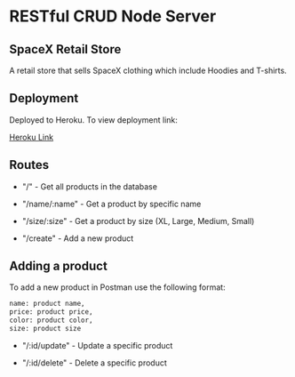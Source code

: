 # RESTful CRUD Node Server

## SpaceX Retail Store
A retail store that sells SpaceX clothing which include Hoodies and T-shirts. 

## Deployment 
Deployed to Heroku. To view deployment link:

[Heroku Link](https://guarded-headland-15878.herokuapp.com)


## Routes

* "/" - Get all products in the database

* "/name/:name" - Get a product by specific name

* "/size/:size" - Get a product by size (XL, Large, Medium, Small)

* "/create" - Add a new product

## Adding a product

To add a new product in Postman use the following format:

```bash 
name: product name,
price: product price,
color: product color,
size: product size
```

* "/:id/update" - Update a specific product

* "/:id/delete" - Delete a specific product